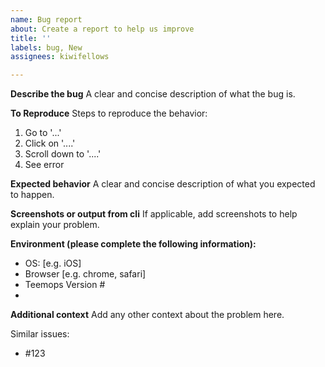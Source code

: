 ```yaml
---
name: Bug report
about: Create a report to help us improve
title: ''
labels: bug, New
assignees: kiwifellows

---
```


**Describe the bug**
A clear and concise description of what the bug is.

**To Reproduce**
Steps to reproduce the behavior:
1. Go to '...'
2. Click on '....'
3. Scroll down to '....'
4. See error

**Expected behavior**
A clear and concise description of what you expected to happen.

**Screenshots or output from cli**
If applicable, add screenshots to help explain your problem.

**Environment (please complete the following information):**
 - OS: [e.g. iOS]
 - Browser [e.g. chrome, safari]
 - Teemops Version #
 - 

**Additional context**
Add any other context about the problem here.

Similar issues:
* #123
